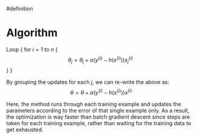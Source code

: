 #definition 
# Algorithm
Loop {
	for $i=1$ to $n$ 
	{
		$$
	\theta_j = \theta_j + \alpha(y^{(i)}-h(x^{(i)}))x_j^{(i)}\
	$$
	}
}

By grouping the updates for each $j$, we can re-write the above as: $$\theta = \theta + \alpha(y^{(i)}-h(x^{(i)}))x^{(i)}$$

Here, the method runs through each training example and updates the parameters according to the error of that single example only. As a result, the optimization is way faster than batch gradient descent since steps are taken for each training example, rather than waiting for the training data to get exhausted.